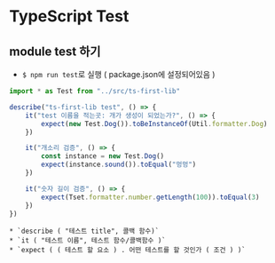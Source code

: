 # TypeScript Test
## module test 하기
* `$ npm run test`로 실행 ( package.json에 설정되어있음 )
``` typescript
import * as Test from "../src/ts-first-lib"

describe("ts-first-lib test", () => {
	it("test 이름을 적는곳: 개가 생성이 되었는가?", () => {
		expect(new Test.Dog()).toBeInstanceOf(Util.formatter.Dog)
	})

	it("개소리 검증", () => {
		const instance = new Test.Dog()
		expect(instance.sound()).toEqual("멍멍")
	})

	it("숫자 길이 검증", () => {
		expect(Tset.formatter.number.getLength(100)).toEqual(3)
	})
})
```
	* `describe ( "테스트 title", 콜백 함수)`
	* `it ( "테스트 이름", 테스트 함수/콜백함수 )`
	* `expect ( ( 테스트 할 요소 ) . 어떤 테스트를 할 것인가 ( 조건 ) )`